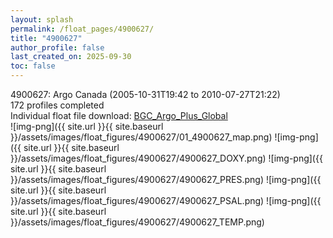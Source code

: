 ```yaml
---
layout: splash
permalink: /float_pages/4900627/
title: "4900627"
author_profile: false
last_created_on: 2025-09-30
toc: false
---
```

 
4900627: Argo Canada (2005-10-31T19:42 to 2010-07-27T21:22)\
172 profiles completed\
Individual float file download: [BGC_Argo_Plus_Global](https://ftp.soest.hawaii.edu/bgc_argo_plus/Individual_Floats/outliers_removed/4900627_Sprof_processed.nc)\
![img-png]({{ site.url }}{{ site.baseurl }}/assets/images/float_figures/4900627/01_4900627_map.png)
![img-png]({{ site.url }}{{ site.baseurl }}/assets/images/float_figures/4900627/4900627_DOXY.png)
![img-png]({{ site.url }}{{ site.baseurl }}/assets/images/float_figures/4900627/4900627_PRES.png)
![img-png]({{ site.url }}{{ site.baseurl }}/assets/images/float_figures/4900627/4900627_PSAL.png)
![img-png]({{ site.url }}{{ site.baseurl }}/assets/images/float_figures/4900627/4900627_TEMP.png)
